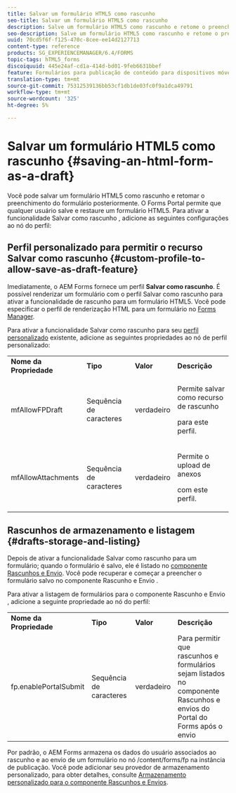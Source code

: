 ```yaml
---
title: Salvar um formulário HTML5 como rascunho
seo-title: Salvar um formulário HTML5 como rascunho
description: Salve um formulário HTML5 como rascunho e retome o preenchimento do formulário em um estágio posterior.
seo-description: Salve um formulário HTML5 como rascunho e retome o preenchimento do formulário em um estágio posterior.
uuid: 70cd5f6f-f125-470c-8cee-ee14d2127713
content-type: reference
products: SG_EXPERIENCEMANAGER/6.4/FORMS
topic-tags: hTML5_forms
discoiquuid: 445e24af-cd1a-414d-bd01-9feb6631bbef
feature: Formulários para publicação de conteúdo para dispositivos móveis
translation-type: tm+mt
source-git-commit: 75312539136bb53cf1db1de03fc0f9a1dca49791
workflow-type: tm+mt
source-wordcount: '325'
ht-degree: 5%

---
```



# Salvar um formulário HTML5 como rascunho {#saving-an-html-form-as-a-draft}

Você pode salvar um formulário HTML5 como rascunho e retomar o preenchimento do formulário posteriormente. O Forms Portal permite que qualquer usuário salve e restaure um formulário HTML5. Para ativar a funcionalidade Salvar como rascunho , adicione as seguintes configurações ao nó do perfil:

## Perfil personalizado para permitir o recurso Salvar como rascunho {#custom-profile-to-allow-save-as-draft-feature}

Imediatamente, o AEM Forms fornece um perfil **Salvar como rascunho**. É possível renderizar um formulário com o perfil Salvar como rascunho para ativar a funcionalidade de rascunho para um formulário HTML5. Você pode especificar o perfil de renderização HTML para um formulário no [Forms Manager](/help/forms/using/introduction-managing-forms.md).

Para ativar a funcionalidade Salvar como rascunho para seu [perfil personalizado](/help/forms/using/custom-profile.md) existente, adicione as seguintes propriedades ao nó de perfil personalizado:

<table> 
 <tbody> 
  <tr> 
   <td><strong>Nome da Propriedade</strong></td> 
   <td><strong>Tipo</strong></td> 
   <td><strong>Valor</strong></td> 
   <td><strong>Descrição</strong></td> 
  </tr> 
  <tr> 
   <td>mfAllowFPDraft</td> 
   <td>Sequência de caracteres</td> 
   <td>verdadeiro</td> 
   <td><p>Permite salvar como recurso de rascunho</p> <p>para este perfil.</p> </td> 
  </tr> 
  <tr> 
   <td>mfAllowAttachments</td> 
   <td>Sequência de caracteres</td> 
   <td>verdadeiro</td> 
   <td><p>Permite o upload de anexos</p> <p>com este perfil.</p> </td> 
  </tr> 
 </tbody> 
</table>

## Rascunhos de armazenamento e listagem {#drafts-storage-and-listing}

Depois de ativar a funcionalidade Salvar como rascunho para um formulário; quando o formulário é salvo, ele é listado no [componente Rascunhos e Envio](/help/forms/using/draft-submission-component.md). Você pode recuperar e começar a preencher o formulário salvo no componente Rascunho e Envio .

Para ativar a listagem de formulários para o componente Rascunho e Envio , adicione a seguinte propriedade ao nó do perfil:

<table> 
 <tbody> 
  <tr> 
   <td><strong>Nome da Propriedade</strong></td> 
   <td><strong>Tipo</strong></td> 
   <td><strong>Valor</strong></td> 
   <td><strong>Descrição</strong></td> 
  </tr> 
  <tr> 
   <td>fp.enablePortalSubmit</td> 
   <td>Sequência de caracteres</td> 
   <td>verdadeiro</td> 
   <td>Para permitir que rascunhos e formulários sejam listados no componente <br /> Rascunhos e envios do Portal do Forms após o envio</td> 
  </tr> 
 </tbody> 
</table>

Por padrão, o AEM Forms armazena os dados do usuário associados ao rascunho e ao envio de um formulário no nó /content/forms/fp na instância de publicação. Você pode adicionar seu provedor de armazenamento personalizado, para obter detalhes, consulte [Armazenamento personalizado para o componente Rascunhos e Envios](/help/forms/using/adding-custom-storage-provider-forms.md).
